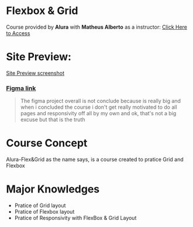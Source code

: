 # Flexbox & Grid

Course provided by **Alura** with **Matheus Alberto** as a instructor: <a href="https://cursos.alura.com.br/course/css-dispondo-elementos-flexbox-grid"> Click Here to Access </a>

# Site Preview:

[Site Preview screenshot](screenshot.png)

### [Figma link](https://www.figma.com/file/ibWktwVpnog76rMYOdVhks/Dispondo-elementos-com-flexbox-e-grid?node-id=54%3A2358)

> The figma project overall is not conclude because is really big and when i concluded the 
> course i don't get really motivated to do all pages and responsivity off all by my own
> and ok, that's not a big excuse but that is the truth

# Course Concept

Alura-Flex&Grid as the name says, is a course created to pratice Grid and Flexbox

# Major Knowledges 

- Pratice of Grid layout 
- Pratice of Flexbox layout 
- Pratice of Responsivity with FlexBox & Grid Layout
